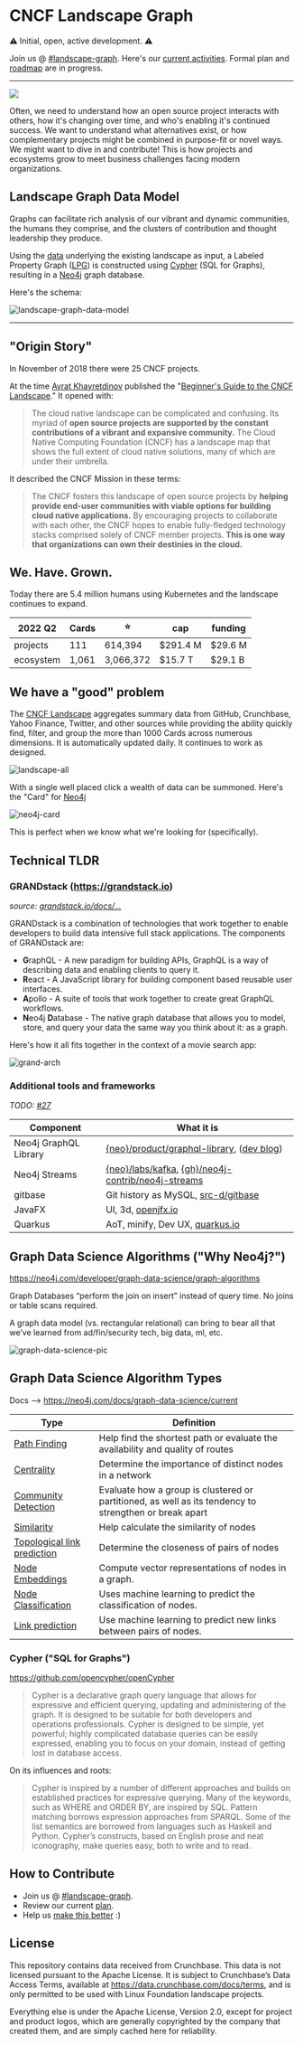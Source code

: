 # CNCF Landscape Graph

:warning: Initial, open, active development. :warning:  

Join us @ [#landscape-graph][lg-slack]. Here's our [current activities][lg-plan]. Formal plan and [roadmap](https://github.com/cncf/landscape-graph/issues/46) are in progress.

[lg-slack]: https://cloud-native.slack.com/archives/C03BXBYFMQS
[lg-plan]: https://github.com/orgs/cncf/projects/7

---

![](image-md/lego-gd2f918e73_640.png)

Often, we need to understand how an open source project interacts with others, how it's changing over time, and who's enabling it's continued success. We want to understand what alternatives exist, or how complementary projects might be combined in purpose-fit or novel ways. We might want to dive in and contribute! This is how projects and ecosystems grow to meet business challenges facing modern organizations.

## Landscape Graph Data Model

Graphs can facilitate rich analysis of our vibrant and dynamic communities, the humans they comprise, and the clusters of contribution and thought leadership they produce.

Using the [data][seeddata] underlying the existing landscape as input, a Labeled Property Graph ([LPG][lpg]) is constructed using [Cypher][ocypher] (SQL for Graphs), resulting in a [Neo4j][neo] graph database.

[seeddata]: https://landscape.cncf.io/data/items.json
[lpg]: https://neo4j.com/blog/rdf-triple-store-vs-labeled-property-graph-difference
[ocypher]: https://opencypher.org
[neo]: https://neo4j.com
[cypherdev]: https://neo4j.com/developer/cypher/

Here's the schema:

![landscape-graph-data-model](db/core/generated/landscape-graph-core.png)

<!-- TODO: add graphic for transition-->

<!-- TODO: add definitions for KG, Ontology, taxonomy, somewhere-->

---

## "Origin Story"

In November of 2018 there were 25 CNCF projects.

At the time [Ayrat Khayretdinov][archyufa] published the "[Beginner's Guide to the CNCF Landscape][guide]." It opened with:

[archyufa]: https://twitter.com/archyufa
[guide]: https://www.cncf.io/blog/2018/11/05/beginners-guide-cncf-landscape

> The cloud native landscape can be complicated and confusing. Its myriad of **open source projects are supported by the constant contributions of a vibrant and expansive community.** The Cloud Native Computing Foundation (CNCF) has a landscape map that shows the full extent of cloud native solutions, many of which are under their umbrella.

It described the CNCF Mission in these terms:

> The CNCF fosters this landscape of open source projects by **helping provide end-user communities with viable options for building cloud native applications.** By encouraging projects to collaborate with each other, the CNCF hopes to enable fully-fledged technology stacks comprised solely of CNCF member projects. **This is one way that organizations can own their destinies in the cloud.**

## We.  Have.  Grown.

<!-- TODO: source the report -->
Today there are 5.4 million humans using Kubernetes and the landscape continues to expand.

| 2022 Q2   | Cards | :star:    | cap      | funding |
| --------- | ----- | --------- | -------- | ------- |
| projects  | 111   | 614,394   | $291.4 M | $29.6 M |
| ecosystem | 1,061 | 3,066,372 | $15.7 T  | $29.1 B |

## We have a "good" problem

The [CNCF Landscape][landscape] aggregates summary data from GitHub, Crunchbase, Yahoo Finance, Twitter, and other sources while providing the ability quickly find, filter, and group the more than 1000 Cards across numerous dimensions.  It is automatically updated daily. It continues to work as designed.

[landscape]: https://landscape.cncf.io

![landscape-all](image-md/2022-04-18-landscape.png)

With a single well placed click a wealth of data can be summoned. Here's the "Card" for [Neo4j](https://neo4j.com)

![neo4j-card](image-md/neo4j-card.png)

This is perfect when we know what we're looking for (specifically).

## Technical TLDR

### GRANDstack (<https://grandstack.io>)

_source: [grandstack.io/docs/...](https://grandstack.io/docs/getting-started-neo4j-graphql)_

GRANDstack is a combination of technologies that work together to enable developers to build data intensive full stack applications. The components of GRANDstack are:

* **G**raphQL -  A new paradigm for building APIs, GraphQL is a way of describing data and enabling clients to query it.
* **R**eact   -  A JavaScript library for building component based reusable user interfaces.
* **A**pollo  -  A suite of tools that work together to create great GraphQL workflows.
* **N**eo4j **D**atabase - The native graph database that allows you to model, store, and query your data the same way you think about it: as a graph.

Here's how it all fits together in the context of a movie search app:

![grand-arch](image-md/grandstack_architecture.png)

### Additional tools and frameworks

_TODO: [#27](https://github.com/cncf/landscape-graph/issues/27)_

| **Component**         | **What it is**
| ---                   | ---
| Neo4j GraphQL Library | [{neo}/product/graphql-library](<https://neo4j.com/product/graphql-library>), ([dev blog](https://neo4j.com/developer-blog/announcing-the-release-of-the-neo4j-graphql-library-3-0-0/))
| Neo4j Streams         | [{neo}/labs/kafka](<https://neo4j.com/labs/kafka>), [{gh}/neo4j-contrib/neo4j-streams](https://github.com/neo4j-contrib/neo4j-streams)
| gitbase               | Git history as MySQL, [src-d/gitbase](https://github.com/src-d/gitbase)
| JavaFX                | UI, 3d, [openjfx.io](https://openjfx.io)
| Quarkus               | AoT, minify, Dev UX, [quarkus.io](https://quarkus.io)

## Graph Data Science Algorithms ("Why Neo4j?")

<https://neo4j.com/developer/graph-data-science/graph-algorithms>

Graph Databases “perform the join on insert” instead of query time. No joins or table scans required.

A graph data model (vs. rectangular relational) can bring to bear all
that we’ve learned from ad/fin/security tech, big data, ml, etc.

![graph-data-science-pic](image-md/graph-data-science.png)

## Graph Data Science Algorithm Types

Docs --> <https://neo4j.com/docs/graph-data-science/current>

| Type                              | Definition |
| --------                          | --------   |
| [Path Finding][PathF]             | Help find the shortest path or evaluate the availability and quality of routes |
| [Centrality][Central]             | Determine the importance of distinct nodes in a network |
| [Community Detection][CommD]      | Evaluate how a group is clustered or partitioned, as well as its tendency to strengthen or break apart |
| [Similarity][Similar]             | Help calculate the similarity of nodes |
| [Topological link prediction][TP] | Determine the closeness of pairs of nodes |
| [Node Embeddings][Embed]          | Compute vector representations of nodes in a graph. |
| [Node Classification][NC]         | Uses machine learning to predict the classification of nodes. |
| [Link prediction][LP]             | Use machine learning to predict new links between pairs of nodes. |

[PathF]:   https://neo4j.com/docs/graph-data-science/current/algorithms/pathfinding
[Central]: https://neo4j.com/docs/graph-data-science/current/algorithms/centrality
[CommD]:   https://neo4j.com/docs/graph-data-science/current/algorithms/community
[Similar]: https://neo4j.com/docs/graph-data-science/current/algorithms/similarity
[TP]:      https://neo4j.com/docs/graph-data-science/current/algorithms/linkprediction
[Embed]:   https://neo4j.com/docs/graph-data-science/current/algorithms/node-embeddings
[NC]:      https://neo4j.com/docs/graph-data-science/current/algorithms/ml-models/node-classification
[LP]:      https://neo4j.com/docs/graph-data-science/current/algorithms/ml-models/linkprediction

### Cypher ("SQL for Graphs")

<https://github.com/opencypher/openCypher>

> Cypher is a declarative graph query language that allows for expressive and efficient querying, updating and administering of the graph. It is designed to be suitable for both developers and operations professionals. Cypher is designed to be simple, yet powerful; highly complicated database queries can be easily expressed, enabling you to focus on your domain, instead of getting lost in database access.

On its influences and roots:

> Cypher is inspired by a number of different approaches and builds on established practices for expressive querying. Many of the keywords, such as WHERE and ORDER BY, are inspired by SQL. Pattern matching borrows expression approaches from SPARQL. Some of the list semantics are borrowed from languages such as Haskell and Python. Cypher’s constructs, based on English prose and neat iconography, make queries easy, both to write and to read.

## How to Contribute

* Join us @ [#landscape-graph][lg-slack].
* Review our current [plan][lg-plan].
* Help us [make this better][lg-cguide] :)

[lg-slack]: https://cloud-native.slack.com/archives/C03BXBYFMQS
[lg-plan]: https://github.com/orgs/cncf/projects/7
[lg-cguide]: https://github.com/orgs/cncf/projects/7/views/6

## License

This repository contains data received from Crunchbase. This data is not licensed pursuant to the Apache License. It is subject to Crunchbase’s Data Access Terms, available at <https://data.crunchbase.com/docs/terms>, and is only permitted to be used with Linux Foundation landscape projects.

Everything else is under the Apache License, Version 2.0, except for project and product logos, which are generally copyrighted by the company that created them, and are simply cached here for reliability.
